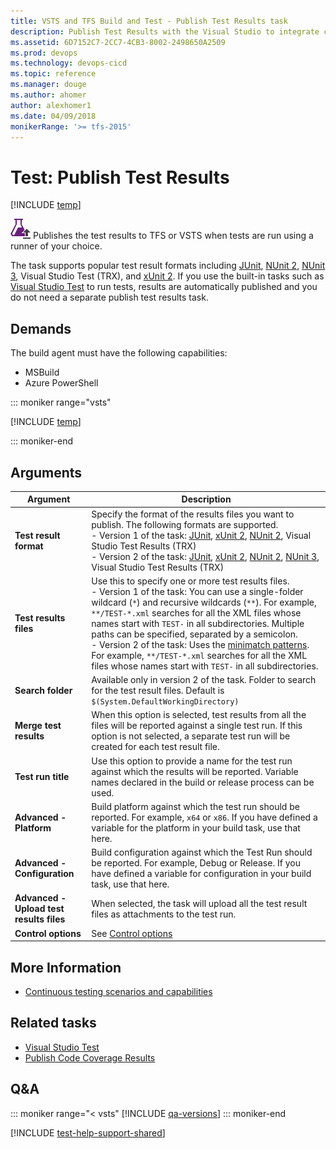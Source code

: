 ```yaml
---
title: VSTS and TFS Build and Test - Publish Test Results task
description: Publish Test Results with the Visual Studio to integrate cloud-based load tests into your build and release pipelines 
ms.assetid: 6D7152C7-2CC7-4CB3-8002-2498650A2509
ms.prod: devops
ms.technology: devops-cicd
ms.topic: reference
ms.manager: douge
ms.author: ahomer
author: alexhomer1
ms.date: 04/09/2018
monikerRange: '>= tfs-2015'
---
```


# Test: Publish Test Results

[!INCLUDE [temp](../../_shared/version-tfs-2015-rtm.md)]

![icon](_img/publish-test-results-icon.png)
Publishes the test results to TFS or VSTS when tests are run
using a runner of your choice.

The task supports popular test result formats
including [JUnit](https://github.com/windyroad/JUnit-Schema/blob/master/JUnit.xsd),
[NUnit 2](http://nunit.org/documentation/), [NUnit 3](https://github.com/nunit/docs/wiki/Test-Result-XML-Format),
Visual Studio Test (TRX), and
[xUnit 2](https://xunit.github.io/docs/format-xml-v2.html). 
If you use the built-in tasks such as
[Visual Studio Test](https://github.com/Microsoft/vsts-tasks/blob/master/Tasks/VsTest/README.md)
to run tests, results are automatically published and you do not need a separate publish test results task.  

## Demands

The build agent must have the following capabilities:

* MSBuild
* Azure PowerShell

::: moniker range="vsts"

[!INCLUDE [temp](../_shared/yaml/PublishTestResults.2.md)]

::: moniker-end

## Arguments 

| Argument | Description |
| -------- | ----------- |
| **Test result format** | Specify the format of the results files you want to publish. The following formats are supported.<br /> - Version 1 of the task: [JUnit](https://github.com/windyroad/JUnit-Schema/blob/master/JUnit.xsd), [xUnit 2](https://xunit.github.io/docs/format-xml-v2.html), [NUnit 2](http://nunit.org/documentation/), Visual Studio Test Results (TRX)<br />- Version 2 of the task: [JUnit](https://github.com/windyroad/JUnit-Schema/blob/master/JUnit.xsd), [xUnit 2](https://xunit.github.io/docs/format-xml-v2.html), [NUnit 2](http://nunit.org/documentation/), [NUnit 3](https://github.com/nunit/docs/wiki/Test-Result-XML-Format), Visual Studio Test Results (TRX) |
| **Test results files** | Use this to specify one or more test results files.<br />- Version 1 of the task: You can use a single-folder wildcard (`*`) and recursive wildcards (`**`). For example, `**/TEST-*.xml` searches for all the XML files whose names start with `TEST-` in all subdirectories. Multiple paths can be specified, separated by a semicolon.<br />- Version 2 of the task: Uses the [minimatch patterns](../file-matching-patterns.md). For example, `**/TEST-*.xml` searches for all the XML files whose names start with `TEST-` in all subdirectories. |
| **Search folder** | Available only in version 2 of the task. Folder to search for the test result files. Default is `$(System.DefaultWorkingDirectory)` |
| **Merge test results** | When this option is selected, test results from all the files will be reported against a single test run. If this option is not selected, a separate test run will be created for each test result file. |
| **Test run title** | Use this option to provide a name for the test run against which the results will be reported. Variable names declared in the build or release process can be used. |
| **Advanced - Platform** | Build platform against which the test run should be reported. For example, `x64` or `x86`. If you have defined a variable for the platform in your build task, use that here. |
| **Advanced - Configuration** | Build configuration against which the Test Run should be reported. For example, Debug or Release. If you have defined a variable for configuration in your build task, use that here. |
| **Advanced - Upload test results files** | When selected, the task will upload all the test result files as attachments to the test run. |
| **Control options** | See [Control options](../../process/tasks.md#controloptions) |

## More Information

* [Continuous testing scenarios and capabilities](../../test/index.md)

## Related tasks

* [Visual Studio Test](https://github.com/Microsoft/vsts-tasks/blob/master/Tasks/VsTest/README.md)  
* [Publish Code Coverage Results](publish-code-coverage-results.md)

## Q&A
<!-- BEGINSECTION class="md-qanda" -->

::: moniker range="< vsts"
[!INCLUDE [qa-versions](../../_shared/qa-versions.md)]
::: moniker-end

<!-- ENDSECTION -->

[!INCLUDE [test-help-support-shared](../../_shared/test-help-support-shared.md)]
